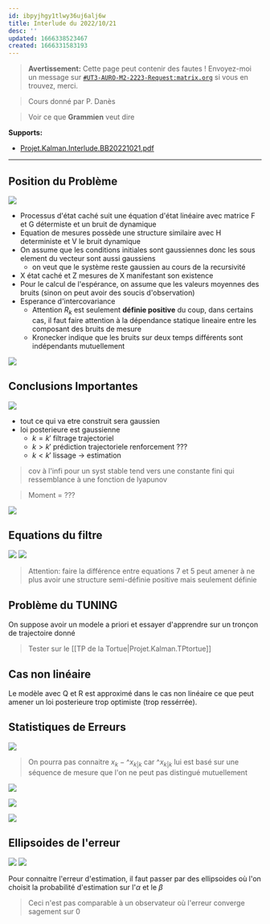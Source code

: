 ```yaml
---
id: ibpyjhgy1tlwy36uj6alj6w
title: Interlude du 2022/10/21
desc: ''
updated: 1666338523467
created: 1666331583193
---
```

> **Avertissement:**
Cette page peut contenir des fautes ! Envoyez-moi un message sur [`#UT3-AURO-M2-2223-Request:matrix.org`](https://matrix.to/#/#UT3-AURO-M2-2223-Request:matrix.org) si vous en trouvez, merci.

> Cours donné par P. Danès

> Voir ce que **Grammien** veut dire

**Supports:**
- [Projet.Kalman.Interlude.BB20221021.pdf](https://raw.githubusercontent.com/TunnARK/UT3-AURO-2223-S10-Dendron/main/vault/assets/Projet.Kalman.Interlude.BB20221021.pdf)

---

## Position du Problème

![](assets/images/Projet.Kalman.Interlude.BB20221021-01.png)

- Processus d'état caché suit une équation d'état linéaire avec matrice F et G détermiste et un bruit de dynamique
- Equation de mesures possède une structure similaire avec H deterministe et V le bruit dynamique
- On assume que les conditions initiales sont gaussiennes donc les sous element du vecteur sont aussi gaussiens 
    - on veut que le système reste gaussien au cours de la recursivité
- X état caché et Z mesures de X manifestant son existence
- Pour le calcul de l'espérance, on assume que les valeurs moyennes des bruits (sinon on peut avoir des soucis d'observation)
- Esperance d'intercovariance
    - Attention $R_k$ est seulement **définie positive** du coup, dans certains cas, il faut faire attention à la dépendance statique lineaire entre les composant des bruits de mesure
    - Kronecker indique que les bruits sur deux temps différents sont indépendants mutuellement

![](assets/images/Projet.Kalman.Interlude.BB20221021-02.png)

## Conclusions Importantes

![](assets/images/Projet.Kalman.Interlude.BB20221021-03.png)


- tout ce qui va etre construit sera gaussien
- loi posterieure est gaussienne 
    - $k=k'$ filtrage trajectoriel
        <!--
        - sur toutes les experiences qui caracterise mon comportement
        -->
    - $k>k'$ prédiction trajectoriele renforcement ???
    - $k<k'$ lissage -> estimation

> cov à l'infi pour un syst stable tend vers une constante fini qui ressemblance à une fonction de lyapunov

> Moment = ???

![](assets/images/Projet.Kalman.Interlude.BB20221021-04.png)

## Equations du filtre

![](assets/images/Projet.Kalman.Interlude.BB20221021-05.png)
![](assets/images/Projet.Kalman.Interlude.BB20221021-06.png)

> Attention: faire la différence entre equations 7 et 5 peut amener à ne plus avoir une structure semi-définie positive mais seulement définie

## Problème du TUNING

On suppose avoir un modele a priori et essayer d'apprendre sur un tronçon de trajectoire donné

> Tester sur le [[TP de la Tortue|Projet.Kalman.TPtortue]]

## Cas non linéaire

Le modèle avec Q et R est approximé dans le cas non linéaire ce que peut amener un loi posterieure trop optimiste (trop ressérrée).

## Statistiques de Erreurs

![](assets/images/Projet.Kalman.Interlude.BB20221021-07.png)

> On pourra pas connaitre $x_k-\^x_{k|k}$ car $\^x_{k|k}$ lui est basé sur une séquence de mesure que l'on ne peut pas distingué mutuellement

![](assets/images/Projet.Kalman.Interlude.BB20221021-08.png)

![](assets/images/Projet.Kalman.Interlude.BB20221021-09.png)

![](assets/images/Projet.Kalman.Interlude.BB20221021-10.png)

## Ellipsoides de l'erreur

![](assets/images/Projet.Kalman.Interlude.BB20221021-11.png)
![](assets/images/Projet.Kalman.Interlude.BB20221021-12.png)

Pour connaitre l'erreur d'estimation, il faut passer par des ellipsoides où l'on choisit la probabilité d'estimation sur l'$\alpha$ et le $\beta$

> Ceci n'est pas comparable à un observateur où l'erreur converge sagement sur 0